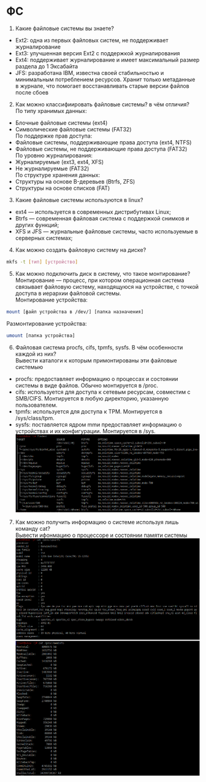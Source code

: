 # ФС

1) Какие файловые системы вы знаете?<br />
* Ext2: одна из первых файловых систем, не поддерживает журналирование
* Ext3: улучшенная версия Ext2 с поддержкой журналирования
* Ext4: поддерживает журналирование и имеет максимальный размер раздела до 1 Эксабайта
* JFS: разработана IBM, известна своей стабильностью и минимальным потреблением ресурсов. Хранит только метаданные в журнале, что помогает восстанавливать старые версии файлов после сбоев
2) Как можно классифиировать файловые системы? в чём отличия?<br />
По типу хранимых данных:<br />
* Блочные файловые системы (ext4)<br />
* Символические файловые системы (FAT32)<br />
По поддержке прав доступа:<br />
* Файловые системы, поддерживающие права доступа (ext4, NTFS)<br />
* Файловые системы, не поддерживающие права доступа (FAT32)<br />
По уровню журналирования:<br />
* Журналируемые (ext3, ext4, XFS)<br />
* Не журналируемые (FAT32)<br />
По структуре хранения данных:<br />
* Структуры на основе B-деревьев (Btrfs, ZFS)<br />
* Структуры на основе списков (FAT)<br />
3) Какие файловые системы используются в linux?<br />
* ext4 — используется в современных дистрибутивах Linux;
* Btrfs — современная файловая система с поддержкой снимков и других функций;
* XFS и JFS — журнальные файловые системы, часто используемые в серверных системах;
4) Как можно создать файловую систему на диске?<br />
```sh
mkfs -t [тип] [устройство]
```
5) Как можно подключить диск в систему, что такое монтирование?<br />
Монтирование — процесс, при котором операционная система связывает файловую систему, находящуюся на устройстве, с точкой доступа в иерархии файловой системы.<br />
Монтирование устройства:<br />
```sh
mount [файл устройства в /dev/] [папка назначения]
```
Размонтирование устройства:<br />
```sh
umount [папка устройства]
```
6) Файловая система procfs, cifs, tpmfs, sysfs. В чём особенности каждой из них?<br />
Вывести каталоги к которым примонтированы эти файловые системыю<br />
* procfs: предоставляет информацию о процессах и состоянии системы в виде файлов. Обычно монтируется в /proc.
* cifs: используется для доступа к сетевым ресурсам, совместим с SMB/CIFS. Монтируется в любую директорию, указанную пользователем.
* tpmfs: используется для доступа к TPM. Монтируется в /sys/class/tpm.
* sysfs: поставляется ядром mmи предоставляет информацию о устройствах и их конфигурации. Монтируется в /sys.
![alt text](https://github.com/kryffaer/Tasks_241/blob/my_reply/3-File%20systems/screenshots/1.png?raw=true)<br />
7) Как можно получить информацию о системе используя лишь команду cat?<br />
Вывести ифонмацию о процессоре и состоянии памяти системы<br />
![alt text](https://github.com/kryffaer/Tasks_241/blob/my_reply/3-File%20systems/screenshots/2.png?raw=true)<br />
![alt text](https://github.com/kryffaer/Tasks_241/blob/my_reply/3-File%20systems/screenshots/3.png?raw=true)<br />
